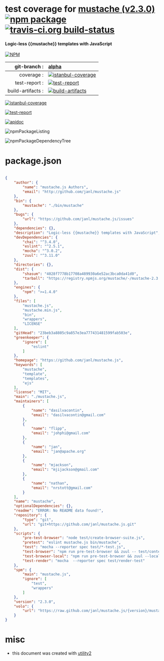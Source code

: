 # test coverage for  [mustache (v2.3.0)](https://github.com/janl/mustache.js)  [![npm package](https://img.shields.io/npm/v/npmtest-mustache.svg?style=flat-square)](https://www.npmjs.org/package/npmtest-mustache) [![travis-ci.org build-status](https://api.travis-ci.org/npmtest/node-npmtest-mustache.svg)](https://travis-ci.org/npmtest/node-npmtest-mustache)
#### Logic-less {{mustache}} templates with JavaScript

[![NPM](https://nodei.co/npm/mustache.png?downloads=true)](https://www.npmjs.com/package/mustache)

| git-branch : | [alpha](https://github.com/npmtest/node-npmtest-mustache/tree/alpha)|
|--:|:--|
| coverage : | [![istanbul-coverage](https://npmtest.github.io/node-npmtest-mustache/build/coverage.badge.svg)](https://npmtest.github.io/node-npmtest-mustache/build/coverage.html/index.html)|
| test-report : | [![test-report](https://npmtest.github.io/node-npmtest-mustache/build/test-report.badge.svg)](https://npmtest.github.io/node-npmtest-mustache/build/test-report.html)|
| build-artifacts : | [![build-artifacts](https://npmtest.github.io/node-npmtest-mustache/glyphicons_144_folder_open.png)](https://github.com/npmtest/node-npmtest-mustache/tree/gh-pages/build)|

[![istanbul-coverage](https://npmtest.github.io/node-npmtest-mustache/build/screenCapture.buildCustomOrg.browser.coverage.html.png)](https://npmtest.github.io/node-npmtest-mustache/build/coverage.html/index.html)

[![test-report](https://npmtest.github.io/node-npmtest-mustache/build/screenCapture.buildCustomOrg.browser.%252Fhome%252Ftravis%252Fbuild%252Fnpmtest%252Fnode-npmtest-mustache%252Ftmp%252Fbuild%252Ftest-report.html.png)](https://npmtest.github.io/node-npmtest-mustache/build/test-report.html)

[![apidoc](https://npmdoc.github.io/node-npmdoc-mustache/build/screenCapture.buildApidoc.browser.%252Fhome%252Ftravis%252Fbuild%252Fnpmdoc%252Fnode-npmdoc-mustache%252Ftmp%252Fbuild%252Fapidoc.html.png)](https://npmdoc.github.io/node-npmdoc-mustache/build/apidoc.html)

![npmPackageListing](https://npmtest.github.io/node-npmtest-mustache/build/screenCapture.npmPackageListing.svg)

![npmPackageDependencyTree](https://npmtest.github.io/node-npmtest-mustache/build/screenCapture.npmPackageDependencyTree.svg)



# package.json

```json

{
    "author": {
        "name": "mustache.js Authors",
        "email": "http://github.com/janl/mustache.js"
    },
    "bin": {
        "mustache": "./bin/mustache"
    },
    "bugs": {
        "url": "https://github.com/janl/mustache.js/issues"
    },
    "dependencies": {},
    "description": "Logic-less {{mustache}} templates with JavaScript",
    "devDependencies": {
        "chai": "^3.4.0",
        "eslint": "^2.5.1",
        "mocha": "^3.0.2",
        "zuul": "^3.11.0"
    },
    "directories": {},
    "dist": {
        "shasum": "4028f7778b17708a489930a6e52ac3bca0da41d0",
        "tarball": "https://registry.npmjs.org/mustache/-/mustache-2.3.0.tgz"
    },
    "engines": {
        "npm": ">=1.4.0"
    },
    "files": [
        "mustache.js",
        "mustache.min.js",
        "bin",
        "wrappers",
        "LICENSE"
    ],
    "gitHead": "23beb3a8805c9a857e3ea777431481599fab503e",
    "greenkeeper": {
        "ignore": [
            "eslint"
        ]
    },
    "homepage": "https://github.com/janl/mustache.js",
    "keywords": [
        "mustache",
        "template",
        "templates",
        "ejs"
    ],
    "license": "MIT",
    "main": "./mustache.js",
    "maintainers": [
        {
            "name": "dasilvacontin",
            "email": "dasilvacontin@gmail.com"
        },
        {
            "name": "flipp",
            "email": "johphi@gmail.com"
        },
        {
            "name": "jan",
            "email": "jan@apache.org"
        },
        {
            "name": "mjackson",
            "email": "mjijackson@gmail.com"
        },
        {
            "name": "nathan",
            "email": "nrstott@gmail.com"
        }
    ],
    "name": "mustache",
    "optionalDependencies": {},
    "readme": "ERROR: No README data found!",
    "repository": {
        "type": "git",
        "url": "git+https://github.com/janl/mustache.js.git"
    },
    "scripts": {
        "pre-test-browser": "node test/create-browser-suite.js",
        "pretest": "eslint mustache.js bin/mustache",
        "test": "mocha --reporter spec test/*-test.js",
        "test-browser": "npm run pre-test-browser && zuul -- test/context-test.js test/parse-test.js test/scanner-test.js test/render-test-browser.js",
        "test-browser-local": "npm run pre-test-browser && zuul --local 8080 -- test/context-test.js test/scanner-test.js test/parse-test.js test/render-test-browser.js",
        "test-render": "mocha  --reporter spec test/render-test"
    },
    "spm": {
        "main": "mustache.js",
        "ignore": [
            "test",
            "wrappers"
        ]
    },
    "version": "2.3.0",
    "volo": {
        "url": "https://raw.github.com/janl/mustache.js/{version}/mustache.js"
    }
}
```



# misc
- this document was created with [utility2](https://github.com/kaizhu256/node-utility2)
